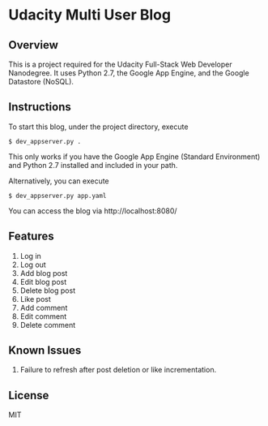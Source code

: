 # Udacity Multi User Blog



## Overview

This is a project required for the Udacity Full-Stack Web Developer Nanodegree. It uses Python 2.7, the Google App Engine, and the Google Datastore (NoSQL).

## Instructions

To start this blog, under the project directory, execute

```
$ dev_appserver.py .
```

This only works if you have the Google App Engine (Standard Environment) and Python 2.7 installed and included in your path.

Alternatively, you can execute

```
$ dev_appserver.py app.yaml
```

You can access the blog via http://localhost:8080/

## Features

1. Log in
2. Log out
3. Add blog post
4. Edit blog post
5. Delete blog post
6. Like post
7. Add comment
8. Edit comment
9. Delete comment

## Known Issues
1. Failure to refresh after post deletion or like incrementation.

## License
MIT